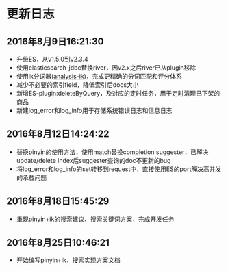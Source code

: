 # 更新日志

## 2016年8月9日16:21:30
* 升级ES，从v1.5.0到v2.3.4
* 使用elasticsearch-jdbc替换river，因v2.x之后river已从plugin移除
* 使用ik分词器([analysis-ik]())，完成更精确的分词匹配和评分体系
* 减少不必要的索引field，降低索引后docs大小
* 新增ES-plugin:deleteByQuery，及对应的定时任务，用于定时清理已下架的商品
* 新建log_error和log_info用于存储系统错误日志和信息日志

## 2016年8月12日14:24:22
* 替换pinyin的使用方法，使用match替换completion suggester，已解决update/delete index后suggester查询的doc不更新的bug
* 将log_error和log_info的set转移到request中，直接使用ES的port解决高并发的承载问题

## 2016年8月18日15:45:29
* 重现pinyin+ik的搜索建议、搜索关键词方案，完成开发任务

## 2016年8月25日10:46:21
* 开始编写pinyin+ik，搜索实现方案文档